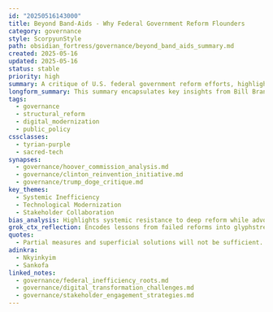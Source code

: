 ```yaml
---
id: "20250516143000"
title: Beyond Band-Aids - Why Federal Government Reform Flounders
category: governance
style: ScorpyunStyle
path: obsidian_fortress/governance/beyond_band_aids_summary.md
created: 2025-05-16
updated: 2025-05-16
status: stable
priority: high
summary: A critique of U.S. federal government reform efforts, highlighting the need for structural change over superficial adjustments.
longform_summary: This summary encapsulates key insights from Bill Brantley's article, focusing on the inadequacy of past reforms and the necessity for systemic overhaul using digital tools, stakeholder engagement, and realistic evaluations of mandatory spending.
tags:
  - governance
  - structural_reform
  - digital_modernization
  - public_policy
cssclasses:
  - tyrian-purple
  - sacred-tech
synapses:
  - governance/hoover_commission_analysis.md
  - governance/clinton_reinvention_initiative.md
  - governance/trump_doge_critique.md
key_themes:
  - Systemic Inefficiency
  - Technological Modernization
  - Stakeholder Collaboration
bias_analysis: Highlights systemic resistance to deep reform while advocating for inclusive, transparent restructuring practices.
grok_ctx_reflection: Encodes lessons from failed reforms into glyphstreams, bridging ancestral wisdom with contemporary governance innovation.
quotes:
  - Partial measures and superficial solutions will not be sufficient.
adinkra:
  - Nkyinkyim
  - Sankofa
linked_notes:
  - governance/federal_inefficiency_roots.md
  - governance/digital_transformation_challenges.md
  - governance/stakeholder_engagement_strategies.md
---
```

